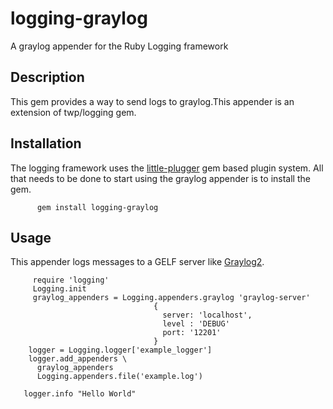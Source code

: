 # logging-graylog
A graylog appender for the Ruby Logging framework


## Description
This gem provides a way to send logs to graylog.This appender is an extension of twp/logging gem.

## Installation
The logging framework uses the [little-plugger](https://github.com/twp/little-plugger) gem based plugin system. All that needs to be done to start using the graylog appender is to install the gem.

          gem install logging-graylog
          
## Usage

 This appender logs messages to a GELF server like [Graylog2](http://www.graylog2.org).
 
         require 'logging'
         Logging.init
         graylog_appenders = Logging.appenders.graylog 'graylog-server'
                                    {
                                      server: 'localhost',
                                      level : 'DEBUG'
                                      port: '12201'
                                    }
        logger = Logging.logger['example_logger']
        logger.add_appenders \
          graylog_appenders
          Logging.appenders.file('example.log')
          
       logger.info "Hello World"


